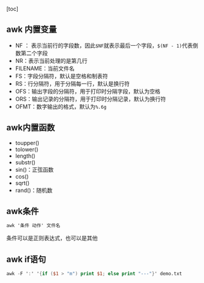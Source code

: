 [toc]

## awk 内置变量

- NF ： 表示当前行的字段数，因此`$NF`就表示最后一个字段，`$(NF - 1)`代表倒数第二个字段
- NR：表示当前处理的是第几行
- FILENAME：当前文件名
- FS：字段分隔符，默认是空格和制表符
- RS：行分隔符，用于分隔每一行，默认是换行符
- OFS：输出字段的分隔符，用于打印时分隔字段，默认为空格
- ORS：输出记录的分隔符，用于打印时分隔记录，默认为换行符
- OFMT：数字输出的格式，默认为`%.6g`

## awk内置函数

- toupper()
- tolower()
- length()
- substr()
- sin()：正弦函数
- cos()
- sqrt()
- rand()：随机数

## awk条件

```awk
awk '条件 动作' 文件名
```

条件可以是正则表达式，也可以是其他

## awk  if语句

```awk
awk -F ':' '{if ($1 > "m") print $1; else print "---"}' demo.txt
```

